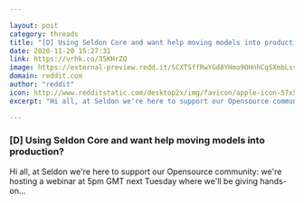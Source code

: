 ```yaml
---

layout: post
category: threads
title: "[D] Using Seldon Core and want help moving models into production?"
date: 2020-11-20 15:27:31
link: https://vrhk.co/35KHrZQ
image: https://external-preview.redd.it/SCXTSffRwYGd8YHmo9OHnhCqSXmbLsssKooRtwF2n3o.jpg?width=1000&height=523.560209424&auto=webp&crop=1000:523.560209424,smart&s=58b1dbffe745e3745deb6dcfcc80f46c2581708e
domain: reddit.com
author: "reddit"
icon: http://www.redditstatic.com/desktop2x/img/favicon/apple-icon-57x57.png
excerpt: "Hi all, at Seldon we're here to support our Opensource community: we're hosting a webinar at 5pm GMT next Tuesday where we'll be giving hands-on..."

---
```


### [D] Using Seldon Core and want help moving models into production?

Hi all, at Seldon we're here to support our Opensource community: we're hosting a webinar at 5pm GMT next Tuesday where we'll be giving hands-on...